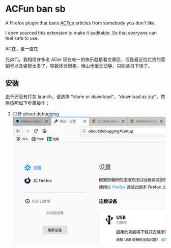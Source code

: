 # ACFun ban sb

A Firefox plugin that bans [ACFun](https://www.acfun.cn/) articles from somebody you don't like.

I open sourced this extension to make it auditable. So that everyone can feel safe to use.

AC在，爱一直在


兄弟们，我相信许多老 ACer 现在唯一的快乐就是看文章区，但是最近恰烂钱的营销号以及睿智太多了，导致体验很差。猴山也毫无动静，只能亲自下场了。

## 安装
由于还没有打包 launch，请选择 “clone or download”，“download as zip”，然后按照如下步骤操作：
1. 打开 about:debugging
![](Step_1.png)
